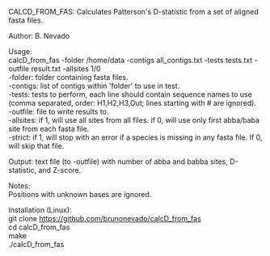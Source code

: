 CALCD_FROM_FAS:  Calculates Patterson's D-statistic from a set of aligned fasta files.
  
Author: B. Nevado  
  
Usage:  
calcD_from_fas -folder /home/data -contigs all_contigs.txt -tests tests.txt -outfile result.txt -allsites 1/0  
    -folder: folder containing fasta files.  
    -contigs: list of contigs within 'folder' to use in test.  
    -tests: tests to perform, each line should contain sequence names to use (comma separated, order: H1,H2,H3,Out; lines starting with # are ignored).  
    -outfile: file to write results to.  
    -allsites: if 1, will use all sites from all files. if 0, will use only first abba/baba site from each fasta file.  
    -strict: if 1, will stop with an error if a species is missing in any fasta file. If 0, will skip that file.  
  
Output: text file (to -outfile) with number of abba and babba sites, D-statistic, and Z-score.  
    
Notes:  
    Positions with unknown bases are ignored.  
  
Installation (Linux):  
    git clone https://github.com/brunonevado/calcD_from_fas  
    cd calcD_from_fas  
    make  
    ./calcD_from_fas  

